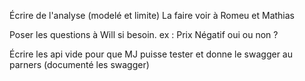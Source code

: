 

Écrire de l'analyse (modelé et limite) La faire voir à Romeu et Mathias

Poser les questions à Will  si besoin. ex : Prix Négatif oui ou non ?

Écrire les api vide pour que MJ puisse tester et donne le swagger au parners
(documenté les swagger)








